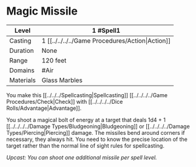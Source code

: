 # Magic Missile

| Level     | 1 #Spell1                                        |
| --------- | ------------------------------------------------ |
| Casting   | 1 [[../../../../Game Procedures/Action\|Action]] |
| Duration  | None                                             |
| Range     | 120 feet                                         |
| Domains   | #Air                                             |
| Materials | Glass Marbles                                    |

You make this [[../../../Spellcasting\|Spellcasting]] [[../../../../Game Procedures/Check\|Check]] with [[../../../../Dice Rolls/Advantage\|Advantage]].

You shoot a magical bolt of energy at a target that deals 1d4 + 1 [[../../../../Damage Types/Bludgeoning\|Bludgeoning]] or [[../../../../Damage Types/Piercing\|Piercing]] damage. The missiles bend around corners if necessary, they always hit. You need to know the precise location of the target rather than the normal line of sight rules for spellcasting.

*Upcast: You can shoot one additional missile per spell level.*